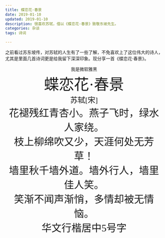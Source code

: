 ```yaml
---
title: 蝶恋花·春景
date: 2019-01-10
updated: 2019-01-10
description: 很喜欢苏轼，借以《蝶恋花·春景》致敬东坡先生。
categories: 杂谈
tags: 诗词

---
```


之前看过苏东坡传，对苏轼的人生有了一些了解，不免喜欢上了这位伟大的诗人，尤其是里面几首诗词更是给我留下深深印象。现分享一首《蝶恋花·春景》。



<center><font face="黑体">我是微软雅黑</font></center>

<center><font face="宋体" size=9>蝶恋花·春景</font></center>

<center><font face="楷体" size=5>苏轼[宋]</font></center>



<center><font face="宋体" size=6>花褪残红青杏小。燕子飞时，绿水人家绕。</font></center>

<center><font face="宋体" size=6>枝上柳绵吹又少，天涯何处无芳草！</font></center>

<center><center><font size=6 face="华文行楷">墙里秋千墙外道。墙外行人，墙里佳人笑。</font></center>

<center><font size=6 face="宋体">笑渐不闻声渐悄，多情却被无情恼。</font></center>
<center><font size=6 face="华文行楷">华文行楷居中5号字</font></center>

